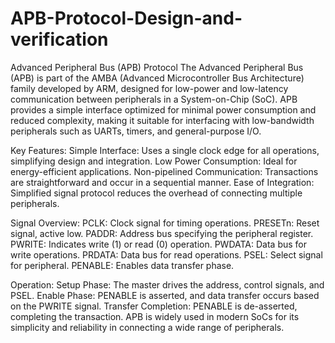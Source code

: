 # APB-Protocol-Design-and-verification
Advanced Peripheral Bus (APB) Protocol
The Advanced Peripheral Bus (APB) is part of the AMBA (Advanced Microcontroller Bus Architecture) family developed by ARM, designed for low-power and low-latency communication between peripherals in a System-on-Chip (SoC). APB provides a simple interface optimized for minimal power consumption and reduced complexity, making it suitable for interfacing with low-bandwidth peripherals such as UARTs, timers, and general-purpose I/O.

Key Features:
Simple Interface: Uses a single clock edge for all operations, simplifying design and integration.
Low Power Consumption: Ideal for energy-efficient applications.
Non-pipelined Communication: Transactions are straightforward and occur in a sequential manner.
Ease of Integration: Simplified signal protocol reduces the overhead of connecting multiple peripherals.


Signal Overview:
PCLK: Clock signal for timing operations.
PRESETn: Reset signal, active low.
PADDR: Address bus specifying the peripheral register.
PWRITE: Indicates write (1) or read (0) operation.
PWDATA: Data bus for write operations.
PRDATA: Data bus for read operations.
PSEL: Select signal for peripheral.
PENABLE: Enables data transfer phase.


Operation:
Setup Phase: The master drives the address, control signals, and PSEL.
Enable Phase: PENABLE is asserted, and data transfer occurs based on the PWRITE signal.
Transfer Completion: PENABLE is de-asserted, completing the transaction.
APB is widely used in modern SoCs for its simplicity and reliability in connecting a wide range of peripherals.
